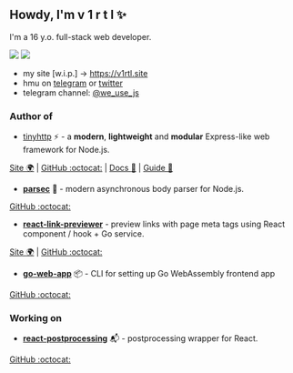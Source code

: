## Howdy, I'm v 1 r t l ✨

I'm a 16 y.o. full-stack web developer.

[![](https://img.shields.io/badge/website-v1rtl.site-blue?style=flat-square)](https://v1rtl.site) ![](https://img.shields.io/badge/languages-ts,js,go-black?style=flat-square)

- my site [w.i.p.] -> https://v1rtl.site
- hmu on [telegram](https://t.me/talentless_guy) or [twitter](https://twitter.com/v1rtl)
- telegram channel: [@we_use_js](https://t.me/we_use_js)

### Author of

* [tinyhttp](https://tinyhttp.v1rtl.site) :zap: - a **modern**, **lightweight** and **modular** Express-like web framework for Node.js.

[Site :earth_africa:](https://tinyhttp.v1rtl.site) | [GitHub :octocat:](https://github.com/talentlessguy/tinyhttp) | [Docs :scroll:](https://tinyhttp.v1rtl.site/docs) | [Guide :triangular_flag_on_post:](https://tinyhttp.v1rtl.site/learn)

* **[parsec](https://github.com/talentlessguy/parsec)** :milky_way: - modern asynchronous body parser for Node.js.

[GitHub :octocat:](https://github.com/talentlessguy/parsec)

* **[react-link-previewer](https://react-link-previewer.now.sh/)** - preview links with page meta tags using React component / hook + Go service.

[Site :earth_africa:](https://react-link-previewer.now.sh) | [GitHub :octocat:](https://github.com/relay-chat/react-link-previewer)

* **[go-web-app](https://github.com/talentlessguy/go-web-app)** 📦 - CLI for setting up Go WebAssembly frontend app

[GitHub :octocat:](https://github.com/talentlessguy/go-web-app)

### Working on

* **[react-postprocessing](https://github.com/react-spring/react-postprocessing)** 📬 - postprocessing wrapper for React.

[GitHub :octocat:](https://github.com/react-spring/react-postprocessing)
